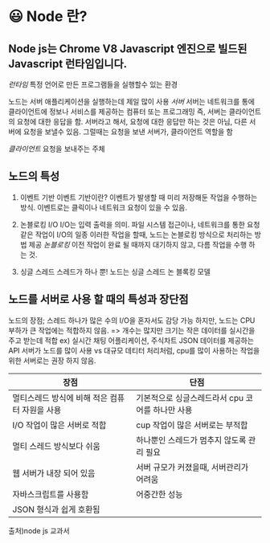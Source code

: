 # :smiley: Node 란?

## Node js는 Chrome V8 Javascript 엔진으로 빌드된 Javascript 런타임입니다.

*런타임*
특정 언어로 만든 프로그램들을 실행할수 있는 환경

노드는 서버 애플리케이션을 실행하는데 제일 많이 사용
*서버*
서버는 네트워크를 통에 클라이언트에 정보나 서비스를 제공하는 컴퓨터 또는 프로그래밍
즉, 서버는 클라이언트의 요청에 대한 응답을 함.
서버라고 해서, 요청에 대한 응답만 하는 것은 아님,
다른 서버에 요청을 보낼수 있음. 그럴때는 요청을 보낸 서버가, 클라이언트 역할을 함

*클라이언트*
요청을 보내주는 주체

## 노드의 특성

1. 이벤트 기반
이벤트 기반이란? 이벤트가 발생할 때 미리 저장해둔 작업을 수행하는 방식.
이벤트로는 클릭이나 네트워크 요청이 있을 수 있음.


2. 논블로킹 I/O
I/O는 입력 출력을 의미.
파일 시스템 접근이나, 네트워크를 통한 요청 같은 작업이 I/O의 일종
이러한 작업을 할때, 노드는 논블로킹 방식으로 처리하는 방법 제공
*논블로킹*
이전 작업이 완료 될 때까지 대기하지 않고, 다름 작업을 수행 하는 것.

3. 싱글 스레드
스레드가 하나 뿐! 노드는 싱글 스레드 논 블록킹 모델


## 노드를 서버로 사용 할 때의 특성과 장단점 
노드의 장점;
스레드 하나가 많은 수의 I/O을 혼자서도 감당 가능
하지만, 노드는 CPU 부하가 큰 작업에는 적합하지 않음.
=> 개수는 많지만 크기는 작은 데이터를 실시간을 주고 받는데 적합
ex) 실시간 채팅 어플리케이션, 주식차트 JSON 데이터를 제공하는 API 서버가 노드를 많이 사용
vs 대규모 데티터 처리처럼, cpu를 많이 사용하는 작업을 위한 서버로는 권장 하지 않음.

|장점|단점|
|------|---|
|멀티스레드 방식에 비해 적은 컴퓨터 자원을 사용|기본적으로 싱글스레드라서 cpu 코어를 하나만 사용|
|I/O 작업이 많은 서버로 적합|cup 작업이 많은 서버로는 부적합|
|멀티 스레드 방식보다 쉬움|하나뿐인 스레드가 멈추지 않도록 관리 필요|
|웹 서버가 내장 되어 있음|서버 규모가 커졌을때, 서버관리가 어려움|
|자바스크립트를 사용함|어중간한 성능|
|JSON 형식과 쉽게 호환됨||

출처)node js 교과서 